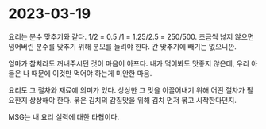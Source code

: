 # 2023-03-19

요리는 분수 맞추기와 같다.  1/2 = 0.5 /1 = 1.25/2.5 = 250/500. 조금씩 넎지 않으면 넘어버린 분수를 맞추기 위해 분모를 늘려야 한다. 간 맞추기에 빼기는 없으니깐.

엄마가 참치라도 꺼내주시던 것이 마음이 아프다. 내가 먹어봐도 맛좋지 않은데, 우리 아들은 나 때문에 이것만 먹어야 하는게 미안한 마음. 

요리도 그 절차와 재료에 의미가 있다. 상상한 그 맛을 이끌어내기 위해 어떤 절차가 필요한지 상상해야 한다. 볶은 김치의 감칠맛을 위해 김치 먼저 볶고 시작한다던지. 

MSG는 내 요리 실력에 대한 타협이다. 